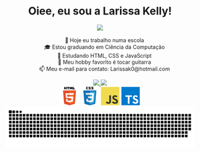 <h1 align="center">Oiee, eu sou a Larissa Kelly! </h1> 

<div align="center">
<img height="200cm" src="https://media.tenor.com/AW_4gupjfHQAAAAC/hachubby-rokubop.gif"/>
</div>
<p>
  <ul align="center" type="none">
<li>🏫 Hoje eu trabalho numa escola 
<li>🎓 Estou graduando em Ciência da Computação
<li>🌱 Estudando HTML, CSS e JavaScript 
<li>🎸 Meu hobby favorito é tocar guitarra 
<li>📫 Meu e-mail para contato: Larissak0@hotmail.com 
  </ul>
</p>
<div align="center">
<a href="https://github.com/LarissaK0">
<img height="180cm" src="https://github-readme-stats.vercel.app/api?username=LarissaK0&show_icons=true&theme=radical&include_all_commits=true&count_private=true)](https://github.com/LarissaK0/github-readme-stats)"/>
<img height="180cm" src="https://github-readme-stats.vercel.app/api/top-langs/?username=Larissak0&layout=compact&theme=radical"/>
</div>
  
<div align="center"> 
<a href="https://www.w3schools.com/html/" target="_blank" rel="noreferrer"> <img src="https://raw.githubusercontent.com/devicons/devicon/master/icons/html5/html5-original-wordmark.svg" alt="html5" width="50" height="50"/></a>
<a href="https://www.w3schools.com/css/" target="_blank" rel="noreferrer"> <img src="https://raw.githubusercontent.com/devicons/devicon/master/icons/css3/css3-original-wordmark.svg" alt="css3" width="50" height="50"/></a>
<a href="https://developer.mozilla.org/en-US/docs/Web/JavaScript" target="_blank" rel="noreferrer"> <img src="https://raw.githubusercontent.com/devicons/devicon/master/icons/javascript/javascript-original.svg" alt="javascript" width="50" height="50"/></a>
<a href="https://www.typescriptlang.org/" target="_blank" rel="noreferrer"> <img src="https://raw.githubusercontent.com/devicons/devicon/master/icons/typescript/typescript-plain.svg" alt="typescript" width="50" height="50"/></a>
</div>   

<div align="center">
<picture>
  <source media="(prefers-color-scheme: dark)" srcset="https://raw.githubusercontent.com/larissak0/larissak0/output/github-contribution-grid-snake-dark.svg">
  <source media="(prefers-color-scheme: light)" srcset="https://raw.githubusercontent.com/larissak0/larissak0/output/github-contribution-grid-snake.svg">
  <img alt="github contribution grid snake animation" src="https://raw.githubusercontent.com/larissak0/larissak0/output/github-contribution-grid-snake.svg">
</picture>

</div> 
